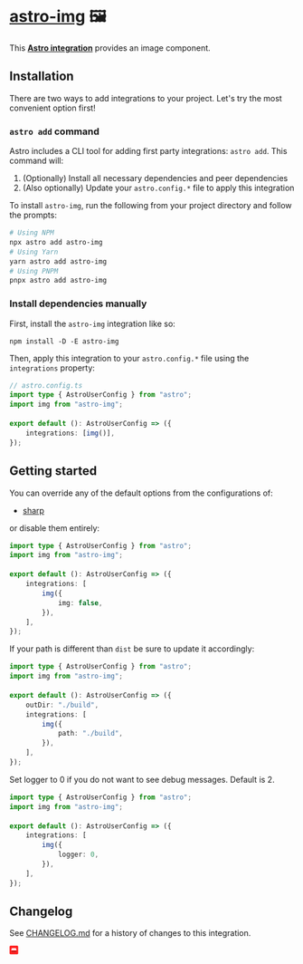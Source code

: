 # [astro-img] 🖼️

This **[Astro integration][astro-integration]** provides an image component.

## Installation

There are two ways to add integrations to your project. Let's try the most
convenient option first!

### `astro add` command

Astro includes a CLI tool for adding first party integrations: `astro add`. This
command will:

1. (Optionally) Install all necessary dependencies and peer dependencies
2. (Also optionally) Update your `astro.config.*` file to apply this integration

To install `astro-img`, run the following from your project directory and follow
the prompts:

```sh
# Using NPM
npx astro add astro-img
# Using Yarn
yarn astro add astro-img
# Using PNPM
pnpx astro add astro-img
```

### Install dependencies manually

First, install the `astro-img` integration like so:

```
npm install -D -E astro-img
```

Then, apply this integration to your `astro.config.*` file using the
`integrations` property:

```ts
// astro.config.ts
import type { AstroUserConfig } from "astro";
import img from "astro-img";

export default (): AstroUserConfig => ({
	integrations: [img()],
});
```

## Getting started

You can override any of the default options from the configurations of:

-   [sharp](src/options/img.ts)

or disable them entirely:

```ts
import type { AstroUserConfig } from "astro";
import img from "astro-img";

export default (): AstroUserConfig => ({
	integrations: [
		img({
			img: false,
		}),
	],
});
```

If your path is different than `dist` be sure to update it accordingly:

```ts
import type { AstroUserConfig } from "astro";
import img from "astro-img";

export default (): AstroUserConfig => ({
	outDir: "./build",
	integrations: [
		img({
			path: "./build",
		}),
	],
});
```

Set logger to 0 if you do not want to see debug messages. Default is 2.

```ts
import type { AstroUserConfig } from "astro";
import img from "astro-img";

export default (): AstroUserConfig => ({
	integrations: [
		img({
			logger: 0,
		}),
	],
});
```

[astro-img]: https://npmjs.org/astro-img
[astro-integration]: https://docs.astro.build/en/guides/integrations-guide/

## Changelog

See [CHANGELOG.md](CHANGELOG.md) for a history of changes to this integration.

[![Lightrix logo](https://raw.githubusercontent.com/Lightrix/npm/main/.github/img/favicon.png "Built with Lightrix/npm")](https://github.com/Lightrix/npm)
